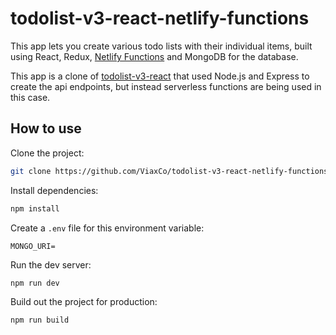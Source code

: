 # todolist-v3-react-netlify-functions

This app lets you create various todo lists with their individual items, built using React, Redux, [Netlify Functions](https://www.netlify.com/products/functions/) and MongoDB for the database.

This app is a clone of [todolist-v3-react](https://github.com/ViaxCo/todolist-v3-react) that used Node.js and Express to create the api endpoints, but instead serverless functions are being used in this case.

## How to use

Clone the project:

```bash
git clone https://github.com/ViaxCo/todolist-v3-react-netlify-functions.git
```

Install dependencies:

```bash
npm install
```

Create a `.env` file for this environment variable:

```
MONGO_URI=
```

Run the dev server:

```bash
npm run dev
```

Build out the project for production:

```bash
npm run build
```
